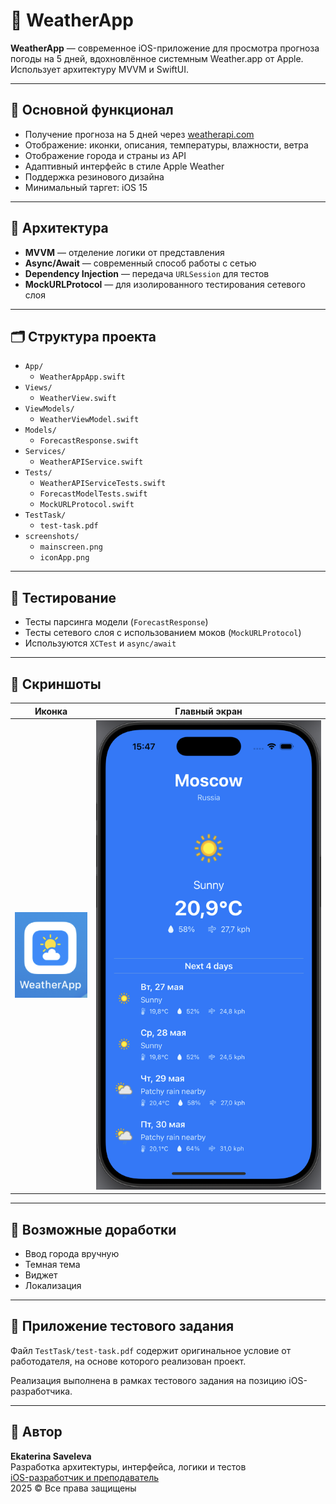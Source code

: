 
# 📱 WeatherApp

**WeatherApp** — современное iOS-приложение для просмотра прогноза погоды на 5 дней, вдохновлённое системным Weather.app от Apple. Использует архитектуру MVVM и SwiftUI.

---

## 🚀 Основной функционал

- Получение прогноза на 5 дней через [weatherapi.com](https://www.weatherapi.com/)
- Отображение: иконки, описания, температуры, влажности, ветра
- Отображение города и страны из API
- Адаптивный интерфейс в стиле Apple Weather
- Поддержка резинового дизайна
- Минимальный таргет: iOS 15

---

## 🧱 Архитектура

- **MVVM** — отделение логики от представления
- **Async/Await** — современный способ работы с сетью
- **Dependency Injection** — передача `URLSession` для тестов
- **MockURLProtocol** — для изолированного тестирования сетевого слоя

---

## 🗂 Структура проекта

- `App/`
  - `WeatherAppApp.swift`
- `Views/`
  - `WeatherView.swift`
- `ViewModels/`
  - `WeatherViewModel.swift`
- `Models/`
  - `ForecastResponse.swift`
- `Services/`
  - `WeatherAPIService.swift`
- `Tests/`
  - `WeatherAPIServiceTests.swift`
  - `ForecastModelTests.swift`
  - `MockURLProtocol.swift`
- `TestTask/`
  - `test-task.pdf`
- `screenshots/`
  - `mainscreen.png`
  - `iconApp.png`

---

## 🧪 Тестирование

- Тесты парсинга модели (`ForecastResponse`)
- Тесты сетевого слоя с использованием моков (`MockURLProtocol`)
- Используются `XCTest` и `async/await`

---

## 📸 Скриншоты

| Иконка | Главный экран |
|--------|----------------|
| ![Icon](./screenshots/iconApp.png) | ![Main](./screenshots/mainscreen.png) |

---

## 🧭 Возможные доработки

- Ввод города вручную
- Темная тема
- Виджет
- Локализация

---

## 📎 Приложение тестового задания

Файл `TestTask/test-task.pdf` содержит оригинальное условие от работодателя, на основе которого реализован проект.

Реализация выполнена в рамках тестового задания на позицию iOS-разработчика.

---

## 📝 Автор

**Ekaterina Saveleva**  
Разработка архитектуры, интерфейса, логики и тестов  
[iOS-разработчик и преподаватель](https://t.me/indiana_jonez)  
2025 © Все права защищены

